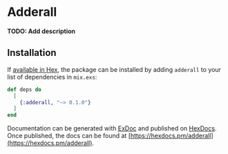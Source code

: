 # Adderall

**TODO: Add description**

## Installation

If [available in Hex](https://hex.pm/docs/publish), the package can be installed
by adding `adderall` to your list of dependencies in `mix.exs`:

```elixir
def deps do
  [
    {:adderall, "~> 0.1.0"}
  ]
end
```

Documentation can be generated with [ExDoc](https://github.com/elixir-lang/ex_doc)
and published on [HexDocs](https://hexdocs.pm). Once published, the docs can
be found at [https://hexdocs.pm/adderall](https://hexdocs.pm/adderall).

